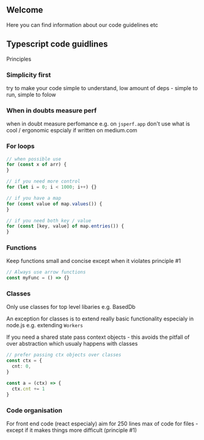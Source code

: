 ## Welcome

Here you can find information about our code guidelines etc

## Typescript code guidlines

Principles

### Simplicity first

try to make your code simple to understand, low amount of deps - simple to run, simple to folow

### When in doubts measure perf

when in doubt measure perfomance e.g. on `jsperf.app`
don't use what is cool / ergonomic espcialy if written on medium.com

### For loops

```typescript
// when possible use
for (const x of arr) {
}

// if you need more control
for (let i = 0; i < 1000; i++) {}

// if you have a map
for (const value of map.values()) {
}

// if you need both key / value
for (const [key, value] of map.entries()) {
}
```

### Functions

Keep functions small and concise except when it violates principle #1

```typescript
// Always use arrow functions
const myFunc = () => {}
```

### Classes

Only use classes for top level libaries e.g. BasedDb

An exception for classes is to extend really basic functionality especialy in node.js e.g. extending `Workers`

If you need a shared state pass context objects - this avoids the pitfall of over abstraction which usualy happens with classes

```typescript
// prefer passing ctx objects over classes
const ctx = {
  cnt: 0,
}

const a = (ctx) => {
  ctx.cnt += 1
}
```

### Code organisation

For front end code (react especialy) aim for 250 lines max of code for files - except if it makes things more difficult (principle #1)
